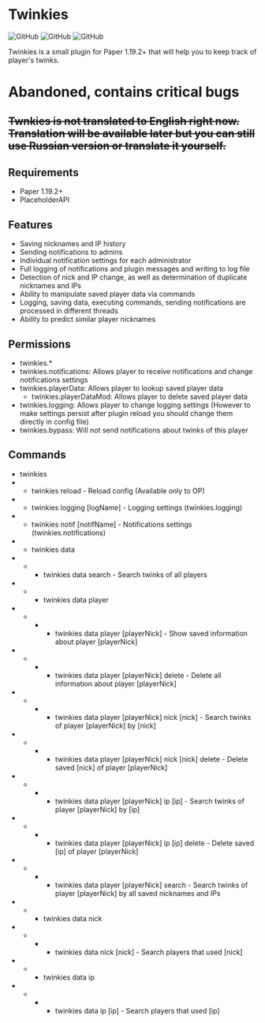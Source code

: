 # Twinkies
![GitHub](https://img.shields.io/badge/Version-1.2-green)
![GitHub](https://img.shields.io/badge/Paper-1.19.2%2B-lightgrey)
![GitHub](https://img.shields.io/github/license/Wyne10/Twinkies)

Twinkies is a small plugin for Paper 1.19.2+ that will help you to keep track of player's twinks.

# Abandoned, contains critical bugs
## ~~Twnkies is not translated to English right now. Translation will be available later but you can still use Russian version or translate it yourself.~~

## Requirements
 - Paper 1.19.2+
 - PlaceholderAPI

## Features
 - Saving nicknames and IP history
 - Sending notifications to admins
 - Individual notification settings for each administrator
 - Full logging of notifications and plugin messages and writing to log file
 - Detection of nick and IP change, as well as determination of duplicate nicknames and IPs
 - Ability to manipulate saved player data via commands
 - Logging, saving data, executing commands, sending notifications are processed in different threads
 - Ability to predict similar player nicknames


## Permissions
- twinkies.*
- twinkies.notifications: Allows player to receive notifications and change notifications settings
- twinkies.playerData: Allows player to lookup saved player data
   - twinkies.playerDataMod: Allows player to delete saved player data
- twinkies.logging: Allows player to change logging settings (However to make settings persist after plugin reload you should change them directly in config file)
- twinkies.bypass: Will not send notifications about twinks of this player

## Commands
- twinkies
- - twinkies reload - Reload config (Available only to OP)
- - twinkies logging [logName] - Logging settings (twinkies.logging)
- - twinkies notif [notifName] - Notifications settings (twinkies.notifications)
- - twinkies data
- - - twinkies data search - Search twinks of all players
- - - twinkies data player
- - - - twinkies data player [playerNick] - Show saved information about player [playerNick]
- - - - twinkies data player [playerNick] delete - Delete all information about player [playerNick]
- - - - twinkies data player [playerNick] nick [nick] - Search twinks of player [playerNick] by [nick]
- - - - twinkies data player [playerNick] nick [nick] delete - Delete saved [nick] of player [playerNick]
- - - - twinkies data player [playerNick] ip [ip] - Search twinks of player [playerNick] by [ip]
- - - - twinkies data player [playerNick] ip [ip] delete - Delete saved [ip] of player [playerNick]
- - - - twinkies data player [playerNick] search - Search twinks of player [playerNick] by all saved nicknames and IPs
- - - twinkies data nick
- - - - twinkies data nick [nick] - Search players that used [nick]
- - - twinkies data ip
- - - - twinkies data ip [ip] - Search players that used [ip]
